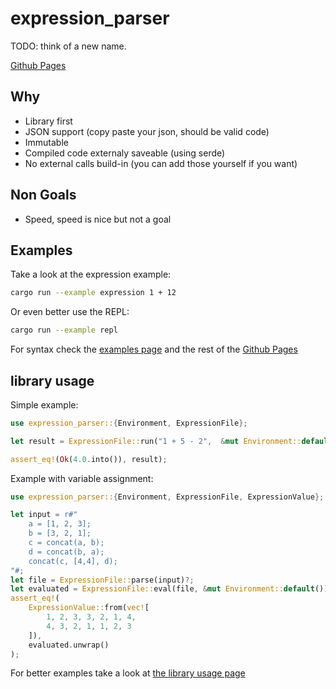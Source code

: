 # expression_parser

TODO: think of a new name.

[Github Pages](https://thomas9911.github.io/expression_parser/)

## Why

- Library first
- JSON support (copy paste your json, should be valid code)
- Immutable
- Compiled code externaly saveable (using serde)
- No external calls build-in (you can add those yourself if you want)

## Non Goals

- Speed, speed is nice but not a goal

## Examples

Take a look at the expression example:

```sh
cargo run --example expression 1 + 12
```

Or even better use the REPL:

```sh
cargo run --example repl
```

For syntax check the [examples page](https://thomas9911.github.io/expression_parser/chapter_5.html) and the rest of the [Github Pages](https://thomas9911.github.io/expression_parser/)

## library usage

Simple example:

```rust
use expression_parser::{Environment, ExpressionFile};

let result = ExpressionFile::run("1 + 5 - 2",  &mut Environment::default());

assert_eq!(Ok(4.0.into()), result);
```

Example with variable assignment:

```rust
use expression_parser::{Environment, ExpressionFile, ExpressionValue};

let input = r#"
    a = [1, 2, 3];
    b = [3, 2, 1];
    c = concat(a, b);
    d = concat(b, a);
    concat(c, [4,4], d);
"#;
let file = ExpressionFile::parse(input)?;
let evaluated = ExpressionFile::eval(file, &mut Environment::default());
assert_eq!(
    ExpressionValue::from(vec![
        1, 2, 3, 3, 2, 1, 4,
        4, 3, 2, 1, 1, 2, 3
    ]),
    evaluated.unwrap()
);
```

For better examples take a look at [the library usage page](https://thomas9911.github.io/expression_parser/chapter_6.html)
